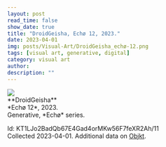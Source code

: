 ```yaml
---
layout: post
read_time: false
show_date: true
title: "DroidGeisha, Echø 12, 2023."
date: 2023-04-01
img: posts/Visual-Art/DroidGeisha_echø-12.png
tags: [visual art, generative, digital]
category: visual art
author: 
description: ""
---
```


<img src='./assets/img/posts/Visual-Art/DroidGeisha_echø-12.png'>

<br>
**DroidGeisha**
<br>*Echø 12*, 2023.
<br>Generative, *Echø* series.


 <div class="page-separator"></div>

Id: KT1LJo2BadQb67E4Gad4orMKw56F7feXR2Ah/11
<br>Collected 2023-04-01. Additional data on [Objkt](https://objkt.com/tokens/KT1LJo2BadQb67E4Gad4orMKw56F7feXR2Ah/11).
